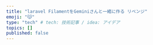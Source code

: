 ```yaml
---
title: "laravel FilamentをGeminiさんと一緒に作る リベンジ"
emoji: "😽"
type: "tech" # tech: 技術記事 / idea: アイデア
topics: []
published: false
---
```

